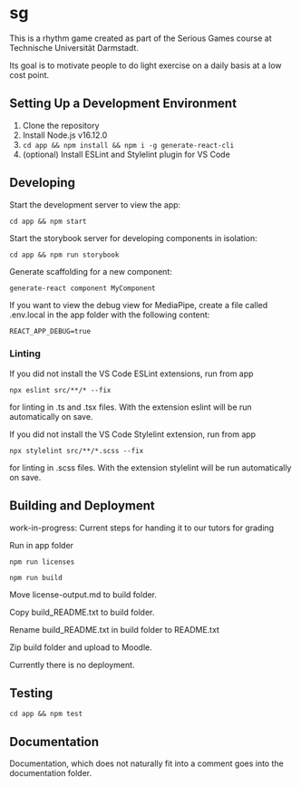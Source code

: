 # sg

This is a rhythm game created as part of the Serious Games course at Technische Universität Darmstadt.

Its goal is to motivate people to do light exercise on a daily basis at a low cost point.

## Setting Up a Development Environment

1. Clone the repository
2. Install Node.js v16.12.0
3. ```cd app && npm install && npm i -g generate-react-cli```
4. (optional) Install ESLint and Stylelint plugin for VS Code

## Developing

Start the development server to view the app:

```cd app && npm start```

Start the storybook server for developing components in isolation:

```cd app && npm run storybook```

Generate scaffolding for a new component:

```generate-react component MyComponent```

If you want to view the debug view for MediaPipe, create a file called .env.local in the app folder with the following content:

```
REACT_APP_DEBUG=true
```

### Linting

If you did not install the VS Code ESLint extensions, run from app

```npx eslint src/**/* --fix```

for linting in .ts and .tsx files. With the extension eslint will be run automatically on save.

If you did not install the VS Code Stylelint extension, run from app

```npx stylelint src/**/*.scss --fix```

for linting in .scss files. With the extension stylelint will be run automatically on save.

## Building and Deployment

work-in-progress: Current steps for handing it to our tutors for grading

Run in app folder

```npm run licenses```

```npm run build```

Move license-output.md to build folder.

Copy build_README.txt to build folder.

Rename build_README.txt in build folder to README.txt

Zip build folder and upload to Moodle.

Currently there is no deployment.

## Testing

```cd app && npm test```

## Documentation

Documentation, which does not naturally fit into a comment goes into the documentation folder.